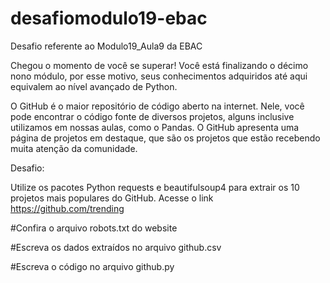 # desafiomodulo19-ebac

Desafio referente ao Modulo19_Aula9 da EBAC

Chegou o momento de você se superar! Você está finalizando o décimo nono módulo, por esse motivo, seus conhecimentos adquiridos até aqui equivalem ao nível avançado de Python.

O GitHub é o maior repositório de código aberto na internet. Nele, você pode encontrar o código fonte de diversos projetos, alguns inclusive utilizamos em nossas aulas, como o Pandas. O GitHub apresenta uma página de projetos em destaque, que são os projetos que estão recebendo muita atenção da comunidade.

Desafio:

Utilize os pacotes Python requests e beautifulsoup4 para extrair os 10 projetos mais populares do GitHub. Acesse o link https://github.com/trending

#Confira o arquivo robots.txt do website

#Escreva os dados extraídos no arquivo github.csv

#Escreva o código no arquivo github.py
